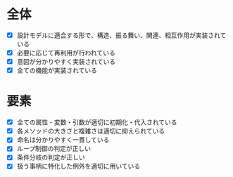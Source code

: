 # 全体 
- [x] 設計モデルに適合する形で、構造、振る舞い、関連、相互作用が実装されている
- [x] 必要に応じて再利用が行われている
- [x] 意図が分かりやすく実装されている
- [x] 全ての機能が実装されている
# 要素 
- [x] 全ての属性・変数・引数が適切に初期化・代入されている
- [x] 各メソッドの大きさと複雑さは適切に抑えられている
- [x] 命名は分かりやすく一貫している
- [x] ループ制御の判定が正しい
- [x] 条件分岐の判定が正しい
- [x] 扱う事柄に特化した例外を適切に用いている
